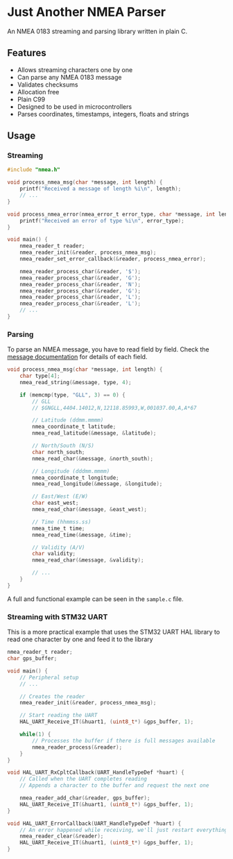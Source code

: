 # Just Another NMEA Parser

An NMEA 0183 streaming and parsing library written in plain C.

## Features
- Allows streaming characters one by one
- Can parse any NMEA 0183 message
- Validates checksums
- Allocation free
- Plain C99
- Designed to be used in microcontrollers
- Parses coordinates, timestamps, integers, floats and strings

## Usage

### Streaming

```c
#include "nmea.h"

void process_nmea_msg(char *message, int length) {
    printf("Received a message of length %i\n", length);
    // ...
}

void process_nmea_error(nmea_error_t error_type, char *message, int length) {
    printf("Received an error of type %i\n", error_type);
}

void main() {
    nmea_reader_t reader;
    nmea_reader_init(&reader, process_nmea_msg);
    nmea_reader_set_error_callback(&reader, process_nmea_error);

    nmea_reader_process_char(&reader, '$');
    nmea_reader_process_char(&reader, 'G');
    nmea_reader_process_char(&reader, 'N');
    nmea_reader_process_char(&reader, 'G');
    nmea_reader_process_char(&reader, 'L');
    nmea_reader_process_char(&reader, 'L');
    // ...
}
```

### Parsing

To parse an NMEA message, you have to read field by field. Check the [message documentation](https://gpsd.gitlab.io/gpsd/NMEA.html) for details of each field.

```c
void process_nmea_msg(char *message, int length) {
    char type[4];
    nmea_read_string(&message, type, 4);

    if (memcmp(type, "GLL", 3) == 0) {
        // GLL
        // $GNGLL,4404.14012,N,12118.85993,W,001037.00,A,A*67

        // Latitude (ddmm.mmmm)
        nmea_coordinate_t latitude;
        nmea_read_latitude(&message, &latitude);

        // North/South (N/S)
        char north_south;
        nmea_read_char(&message, &north_south);

        // Longitude (dddmm.mmmm)
        nmea_coordinate_t longitude;
        nmea_read_longitude(&message, &longitude);

        // East/West (E/W)
        char east_west;
        nmea_read_char(&message, &east_west);

        // Time (hhmmss.ss)
        nmea_time_t time;
        nmea_read_time(&message, &time);

        // Validity (A/V)
        char validity;
        nmea_read_char(&message, &validity);

        // ...
    }
}
```

A full and functional example can be seen in the `sample.c` file.

### Streaming with STM32 UART

This is a more practical example that uses the STM32 UART HAL library to read one character by one and feed it to the library

```c
nmea_reader_t reader;
char gps_buffer;

void main() {
    // Peripheral setup
    // ...

    // Creates the reader
    nmea_reader_init(&reader, process_nmea_msg);

    // Start reading the UART
    HAL_UART_Receive_IT(&huart1, (uint8_t*) &gps_buffer, 1);

    while(1) {
        // Processes the buffer if there is full messages available
        nmea_reader_process(&reader);
    }
}

void HAL_UART_RxCpltCallback(UART_HandleTypeDef *huart) {
    // Called when the UART completes reading
    // Appends a character to the buffer and request the next one

    nmea_reader_add_char(&reader, gps_buffer);
    HAL_UART_Receive_IT(&huart1, (uint8_t*) &gps_buffer, 1);
}

void HAL_UART_ErrorCallback(UART_HandleTypeDef *huart) {
    // An error happened while receiving, we'll just restart everything
    nmea_reader_clear(&reader);
    HAL_UART_Receive_IT(&huart1, (uint8_t*) &gps_buffer, 1);
}
```